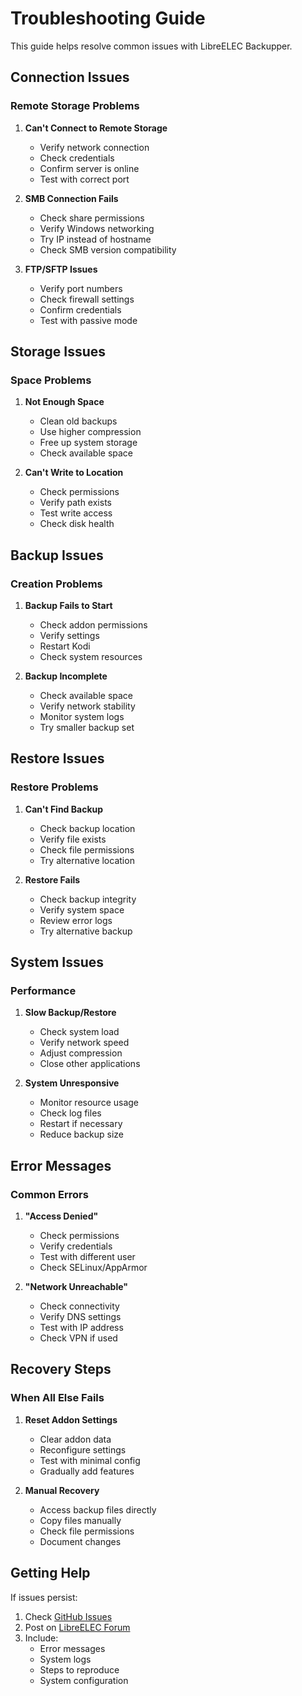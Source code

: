 # Troubleshooting Guide

This guide helps resolve common issues with LibreELEC Backupper.

## Connection Issues

### Remote Storage Problems
1. **Can't Connect to Remote Storage**
   - Verify network connection
   - Check credentials
   - Confirm server is online
   - Test with correct port

2. **SMB Connection Fails**
   - Check share permissions
   - Verify Windows networking
   - Try IP instead of hostname
   - Check SMB version compatibility

3. **FTP/SFTP Issues**
   - Verify port numbers
   - Check firewall settings
   - Confirm credentials
   - Test with passive mode

## Storage Issues

### Space Problems
1. **Not Enough Space**
   - Clean old backups
   - Use higher compression
   - Free up system storage
   - Check available space

2. **Can't Write to Location**
   - Check permissions
   - Verify path exists
   - Test write access
   - Check disk health

## Backup Issues

### Creation Problems
1. **Backup Fails to Start**
   - Check addon permissions
   - Verify settings
   - Restart Kodi
   - Check system resources

2. **Backup Incomplete**
   - Check available space
   - Verify network stability
   - Monitor system logs
   - Try smaller backup set

## Restore Issues

### Restore Problems
1. **Can't Find Backup**
   - Check backup location
   - Verify file exists
   - Check file permissions
   - Try alternative location

2. **Restore Fails**
   - Check backup integrity
   - Verify system space
   - Review error logs
   - Try alternative backup

## System Issues

### Performance
1. **Slow Backup/Restore**
   - Check system load
   - Verify network speed
   - Adjust compression
   - Close other applications

2. **System Unresponsive**
   - Monitor resource usage
   - Check log files
   - Restart if necessary
   - Reduce backup size

## Error Messages

### Common Errors
1. **"Access Denied"**
   - Check permissions
   - Verify credentials
   - Test with different user
   - Check SELinux/AppArmor

2. **"Network Unreachable"**
   - Check connectivity
   - Verify DNS settings
   - Test with IP address
   - Check VPN if used

## Recovery Steps

### When All Else Fails
1. **Reset Addon Settings**
   - Clear addon data
   - Reconfigure settings
   - Test with minimal config
   - Gradually add features

2. **Manual Recovery**
   - Access backup files directly
   - Copy files manually
   - Check file permissions
   - Document changes

## Getting Help

If issues persist:
1. Check [GitHub Issues](https://github.com/Nigel1992/service.libreelec.backupper/issues)
2. Post on [LibreELEC Forum](https://forum.libreelec.tv/)
3. Include:
   - Error messages
   - System logs
   - Steps to reproduce
   - System configuration 